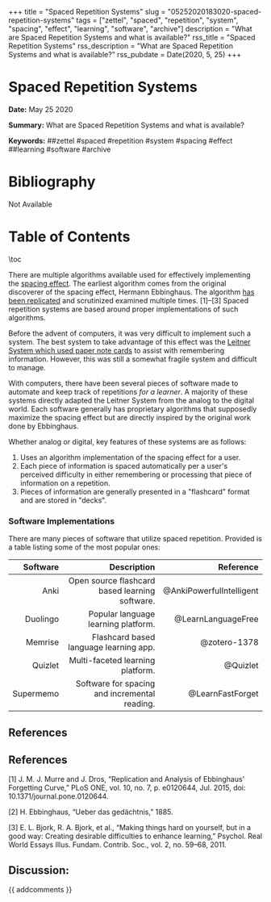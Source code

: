 +++
title = "Spaced Repetition Systems"
slug = "05252020183020-spaced-repetition-systems"
tags = ["zettel", "spaced", "repetition", "system", "spacing", "effect", "learning", "software", "archive"]
description = "What are Spaced Repetition Systems and what is available?"
rss_title = "Spaced Repetition Systems"
rss_description = "What are Spaced Repetition Systems and what is available?"
rss_pubdate = Date(2020, 5, 25)
+++



Spaced Repetition Systems
=========

**Date:** May 25 2020

**Summary:** What are Spaced Repetition Systems and what is available?

**Keywords:** ##zettel #spaced #repetition #system #spacing #effect ##learning #software  #archive

Bibliography
==========

Not Available

Table of Contents
=========

\toc

There are multiple algorithms available used for effectively implementing the [spacing effect](/05282020163507-spacing-effect.md). The earliest algorithm comes from the original discoverer of the spacing effect, Hermann Ebbinghaus. The algorithm [has been replicated](/05282020172154-replication-ebbinghaus.md) and scrutinized examined multiple times. [1]–[3] Spaced repetition systems are based around proper implementations of such algorithms.

Before the advent of computers, it was very difficult to implement such a system. The best system to take advantage of this effect was the [Leitner System which used paper note cards](/05102020220941-leitner-system.md) to assist with remembering information. However, this was still a somewhat fragile system and difficult to manage.

With computers, there have been several pieces of software made to automate and keep track of repetitions *for a learner*. A majority of these systems directly adapted the Leitner System from the analog to the digital world. Each software generally has proprietary algorithms that supposedly maximize the spacing effect but are directly inspired by the original work done by Ebbinghaus.

Whether analog or digital, key features of these systems are as follows:

1. Uses an algorithm implementation of the spacing effect for a user.
2. Each piece of information is spaced automatically per a user's perceived difficulty in either remembering or processing that piece of information on a repetition.
3. Pieces of information are generally presented in a "flashcard" format and are stored in "decks".

### Software Implementations

There are many pieces of software that utilize spaced repetition. Provided is a table listing some of the most popular ones:

|  Software |                                    Description |                Reference |
| ---------:| ----------------------------------------------:| ------------------------:|
|      Anki | Open source flashcard based learning software. | @AnkiPowerfulIntelligent |
|  Duolingo |            Popular language learning platform. |       @LearnLanguageFree |
|   Memrise |         Flashcard based language learning app. |             @zotero-1378 |
|   Quizlet |               Multi-faceted learning platform. |                 @Quizlet |
| Supermemo |  Software for spacing and incremental reading. |         @LearnFastForget |

## References

## References

[1] J. M. J. Murre and J. Dros, “Replication and Analysis of Ebbinghaus’ Forgetting Curve,” PLoS ONE, vol. 10, no. 7, p. e0120644, Jul. 2015, doi: 10.1371/journal.pone.0120644.

[2] H. Ebbinghaus, “Ueber das gedächtnis,” 1885.

[3] E. L. Bjork, R. A. Bjork, et al., “Making things hard on yourself, but in a good way: Creating desirable difficulties to enhance learning,” Psychol. Real World Essays Illus. Fundam. Contrib. Soc., vol. 2, no. 59–68, 2011.
## Discussion: 

{{ addcomments }}
